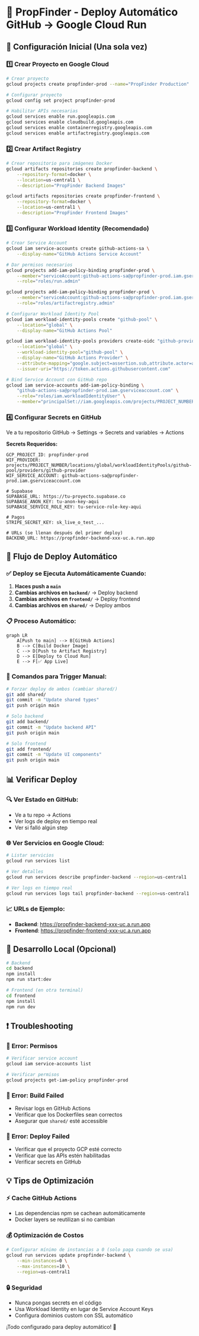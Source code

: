 # 🚀 PropFinder - Deploy Automático GitHub → Google Cloud Run

## 🔧 **Configuración Inicial (Una sola vez)**

### 1️⃣ **Crear Proyecto en Google Cloud**

```bash
# Crear proyecto
gcloud projects create propfinder-prod --name="PropFinder Production"

# Configurar proyecto
gcloud config set project propfinder-prod

# Habilitar APIs necesarias
gcloud services enable run.googleapis.com
gcloud services enable cloudbuild.googleapis.com
gcloud services enable containerregistry.googleapis.com
gcloud services enable artifactregistry.googleapis.com
```

### 2️⃣ **Crear Artifact Registry**

```bash
# Crear repositorio para imágenes Docker
gcloud artifacts repositories create propfinder-backend \
    --repository-format=docker \
    --location=us-central1 \
    --description="PropFinder Backend Images"

gcloud artifacts repositories create propfinder-frontend \
    --repository-format=docker \
    --location=us-central1 \
    --description="PropFinder Frontend Images"
```

### 3️⃣ **Configurar Workload Identity (Recomendado)**

```bash
# Crear Service Account
gcloud iam service-accounts create github-actions-sa \
    --display-name="GitHub Actions Service Account"

# Dar permisos necesarios
gcloud projects add-iam-policy-binding propfinder-prod \
    --member="serviceAccount:github-actions-sa@propfinder-prod.iam.gserviceaccount.com" \
    --role="roles/run.admin"

gcloud projects add-iam-policy-binding propfinder-prod \
    --member="serviceAccount:github-actions-sa@propfinder-prod.iam.gserviceaccount.com" \
    --role="roles/artifactregistry.admin"

# Configurar Workload Identity Pool
gcloud iam workload-identity-pools create "github-pool" \
    --location="global" \
    --display-name="GitHub Actions Pool"

gcloud iam workload-identity-pools providers create-oidc "github-provider" \
    --location="global" \
    --workload-identity-pool="github-pool" \
    --display-name="GitHub Actions Provider" \
    --attribute-mapping="google.subject=assertion.sub,attribute.actor=assertion.actor,attribute.repository=assertion.repository" \
    --issuer-uri="https://token.actions.githubusercontent.com"

# Bind Service Account con GitHub repo
gcloud iam service-accounts add-iam-policy-binding \
    "github-actions-sa@propfinder-prod.iam.gserviceaccount.com" \
    --role="roles/iam.workloadIdentityUser" \
    --member="principalSet://iam.googleapis.com/projects/PROJECT_NUMBER/locations/global/workloadIdentityPools/github-pool/attribute.repository/TU-USUARIO/TU-REPO"
```

### 4️⃣ **Configurar Secrets en GitHub**

Ve a tu repositorio GitHub → Settings → Secrets and variables → Actions

**Secrets Requeridos:**

```
GCP_PROJECT_ID: propfinder-prod
WIF_PROVIDER: projects/PROJECT_NUMBER/locations/global/workloadIdentityPools/github-pool/providers/github-provider
WIF_SERVICE_ACCOUNT: github-actions-sa@propfinder-prod.iam.gserviceaccount.com

# Supabase
SUPABASE_URL: https://tu-proyecto.supabase.co
SUPABASE_ANON_KEY: tu-anon-key-aqui
SUPABASE_SERVICE_ROLE_KEY: tu-service-role-key-aqui

# Pagos
STRIPE_SECRET_KEY: sk_live_o_test_...

# URLs (se llenan después del primer deploy)
BACKEND_URL: https://propfinder-backend-xxx-uc.a.run.app
```

## 🚀 **Flujo de Deploy Automático**

### ✅ **Deploy se Ejecuta Automáticamente Cuando:**

1. **Haces push a `main`**
2. **Cambias archivos en `backend/`** → Deploy backend
3. **Cambias archivos en `frontend/`** → Deploy frontend
4. **Cambias archivos en `shared/`** → Deploy ambos

### 📋 **Proceso Automático:**

```mermaid
graph LR
    A[Push to main] --> B[GitHub Actions]
    B --> C[Build Docker Image]
    C --> D[Push to Artifact Registry]
    D --> E[Deploy to Cloud Run]
    E --> F[✅ App Live]
```

### 🔄 **Comandos para Trigger Manual:**

```bash
# Forzar deploy de ambos (cambiar shared/)
git add shared/
git commit -m "Update shared types"
git push origin main

# Solo backend
git add backend/
git commit -m "Update backend API"
git push origin main

# Solo frontend
git add frontend/
git commit -m "Update UI components"
git push origin main
```

## 📊 **Verificar Deploy**

### 🔍 **Ver Estado en GitHub:**

- Ve a tu repo → Actions
- Ver logs de deploy en tiempo real
- Ver si falló algún step

### 🌐 **Ver Servicios en Google Cloud:**

```bash
# Listar servicios
gcloud run services list

# Ver detalles
gcloud run services describe propfinder-backend --region=us-central1

# Ver logs en tiempo real
gcloud run services logs tail propfinder-backend --region=us-central1
```

### 📈 **URLs de Ejemplo:**

- **Backend**: https://propfinder-backend-xxx-uc.a.run.app
- **Frontend**: https://propfinder-frontend-xxx-uc.a.run.app

## 🔧 **Desarrollo Local (Opcional)**

```bash
# Backend
cd backend
npm install
npm run start:dev

# Frontend (en otra terminal)
cd frontend
npm install
npm run dev
```

## ❗ **Troubleshooting**

### 🚨 **Error: Permisos**

```bash
# Verificar service account
gcloud iam service-accounts list

# Verificar permisos
gcloud projects get-iam-policy propfinder-prod
```

### 🚨 **Error: Build Failed**

- Revisar logs en GitHub Actions
- Verificar que los Dockerfiles sean correctos
- Asegurar que `shared/` esté accessible

### 🚨 **Error: Deploy Failed**

- Verificar que el proyecto GCP esté correcto
- Verificar que las APIs estén habilitadas
- Verificar secrets en GitHub

## 💡 **Tips de Optimización**

### ⚡ **Cache GitHub Actions**

- Las dependencias npm se cachean automáticamente
- Docker layers se reutilizan si no cambian

### 💰 **Optimización de Costos**

```bash
# Configurar mínimo de instancias a 0 (solo paga cuando se usa)
gcloud run services update propfinder-backend \
    --min-instances=0 \
    --max-instances=10 \
    --region=us-central1
```

### 🔒 **Seguridad**

- Nunca pongas secrets en el código
- Usa Workload Identity en lugar de Service Account Keys
- Configura dominios custom con SSL automático

¡Todo configurado para deploy automático! 🎉
